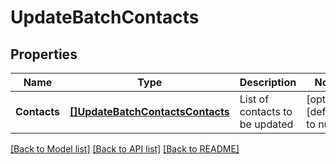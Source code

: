 # UpdateBatchContacts

## Properties
Name | Type | Description | Notes
------------ | ------------- | ------------- | -------------
**Contacts** | [**[]UpdateBatchContactsContacts**](updateBatchContacts_contacts.md) | List of contacts to be updated | [optional] [default to null]

[[Back to Model list]](../README.md#documentation-for-models) [[Back to API list]](../README.md#documentation-for-api-endpoints) [[Back to README]](../README.md)



